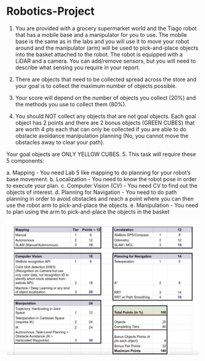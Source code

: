 # Robotics-Project

1. You are provided with a grocery supermarket world and the Tiago robot that has a mobile base and a
manipulator for you to use. The mobile base is the same as in the labs and you will use it to move
your robot around and the manipulator (arm) will be used to pick-and-place objects into the basket
attached to the robot. The robot is equipped with a LiDAR and a camera. You can add/remove
sensors, but you will need to describe what sensing you require in your report.

2. There are objects that need to be collected spread across the store and your goal is to collect the
maximum number of objects possible.

3. Your score will depend on the number of objects you collect (20%) and the methods you use to
collect them (80%).

4. You should NOT collect any objects that are not goal objects. Each goal object has 2 points and
there are 2 bonus objects (GREEN CUBES) that are worth 4 pts each that can only be collected if
you are able to do obstacle avoidance manipulation planning (No, you cannot move the obstacles
away to clear your path).

Your goal objects are ONLY YELLOW CUBES.
5. This task will require these 5 components:
  
  a. Mapping - You need Lab 5 like mapping to do planning for your robot’s base movement.
  b. Localization - You need to know the robot pose in order to execute your plan.
  c. Computer Vision (CV) - You need CV to find out the objects of interest.
  d. Planning for Navigation - You need to do path planning in order to avoid obstacles and reach a
  point where you can then use the robot arm to pick-and-place the objects.
  e. Manipulation - You need to plan using the arm to pick-and-place the objects in the basket


![](images/gradeRubric.png)

  
